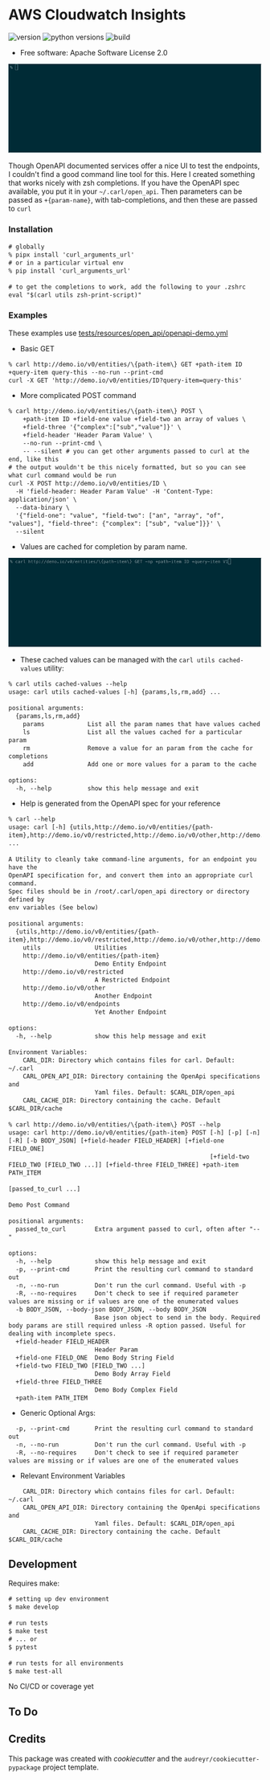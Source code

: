 # AWS Cloudwatch Insights

![version](https://img.shields.io/pypi/v/curl_arguments_url)
![python versions](https://img.shields.io/pypi/pyversions/curl_arguments_url)
![build](https://img.shields.io/github/actions/workflow/status/valmikirao/curl_arguments_url/push-workflow.yml?branch=master)

* Free software: Apache Software License 2.0

![demo](https://raw.githubusercontent.com/valmikirao/curl_arguments_url/master/assets/demo.gif)

Though OpenAPI documented services offer a nice UI to test the endpoints, I couldn't find a good command line tool for
this.  Here I created something that works nicely with zsh completions.  If you have the OpenAPI spec available, you
put it in your `~/.carl/open_api`.  Then parameters can be passed as `+{param-name}`, with tab-completions, and then
these are passed to `curl`

### Installation

```shell
# globally
% pipx install 'curl_arguments_url'
# or in a particular virtual env
% pip install 'curl_arguments_url'

# to get the completions to work, add the following to your .zshrc
eval "$(carl utils zsh-print-script)"
```

### Examples

These examples use [tests/resources/open_api/openapi-demo.yml](tests/resources/open_api/openapi-demo.yml)

* Basic GET

```shell
% carl http://demo.io/v0/entities/\{path-item\} GET +path-item ID +query-item query-this --no-run --print-cmd
curl -X GET 'http://demo.io/v0/entities/ID?query-item=query-this'
```

* More complicated POST command

```shell
% carl http://demo.io/v0/entities/\{path-item\} POST \
    +path-item ID +field-one value +field-two an array of values \
    +field-three '{"complex":["sub","value"]}' \
    +field-header 'Header Param Value' \
    --no-run --print-cmd \
    -- --silent # you can get other arguments passed to curl at the end, like this
# the output wouldn't be this nicely formatted, but so you can see what curl command would be run
curl -X POST http://demo.io/v0/entities/ID \
  -H 'field-header: Header Param Value' -H 'Content-Type: application/json' \
  --data-binary \
  '{"field-one": "value", "field-two": ["an", "array", "of", "values"], "field-three": {"complex": ["sub", "value"]}}' \
  --silent
 ```

* Values are cached for completion by param name.

![demo](https://raw.githubusercontent.com/valmikirao/curl_arguments_url/master/assets/demo-value-completions.gif)

* These cached values can be managed with the `carl utils cached-values` utility:

```shell
% carl utils cached-values --help
usage: carl utils cached-values [-h] {params,ls,rm,add} ...

positional arguments:
  {params,ls,rm,add}
    params            List all the param names that have values cached
    ls                List all the values cached for a particular param
    rm                Remove a value for an param from the cache for completions
    add               Add one or more values for a param to the cache

options:
  -h, --help          show this help message and exit
```

* Help is generated from the OpenAPI spec for your reference

```text
% carl --help
usage: carl [-h] {utils,http://demo.io/v0/entities/{path-item},http://demo.io/v0/restricted,http://demo.io/v0/other,http://demo.io/v0/endpoints} ...

A Utility to cleanly take command-line arguments, for an endpoint you have the
OpenAPI specification for, and convert them into an appropriate curl command.
Spec files should be in /root/.carl/open_api directory or directory defined by
env variables (See below)

positional arguments:
  {utils,http://demo.io/v0/entities/{path-item},http://demo.io/v0/restricted,http://demo.io/v0/other,http://demo.io/v0/endpoints}
    utils               Utilities
    http://demo.io/v0/entities/{path-item}
                        Demo Entity Endpoint
    http://demo.io/v0/restricted
                        A Restricted Endpoint
    http://demo.io/v0/other
                        Another Endpoint
    http://demo.io/v0/endpoints
                        Yet Another Endpoint

options:
  -h, --help            show this help message and exit

Environment Variables:
    CARL_DIR: Directory which contains files for carl. Default: ~/.carl
    CARL_OPEN_API_DIR: Directory containing the OpenApi specifications and
                        Yaml files. Default: $CARL_DIR/open_api
    CARL_CACHE_DIR: Directory containing the cache. Default $CARL_DIR/cache

% carl http://demo.io/v0/entities/\{path-item\} POST --help
usage: carl http://demo.io/v0/entities/{path-item} POST [-h] [-p] [-n] [-R] [-b BODY_JSON] [+field-header FIELD_HEADER] [+field-one FIELD_ONE]
                                                        [+field-two FIELD_TWO [FIELD_TWO ...]] [+field-three FIELD_THREE] +path-item PATH_ITEM
                                                        [passed_to_curl ...]

Demo Post Command

positional arguments:
  passed_to_curl        Extra argument passed to curl, often after "--"

options:
  -h, --help            show this help message and exit
  -p, --print-cmd       Print the resulting curl command to standard out
  -n, --no-run          Don't run the curl command. Useful with -p
  -R, --no-requires     Don't check to see if required parameter values are missing or if values are one of the enumerated values
  -b BODY_JSON, --body-json BODY_JSON, --body BODY_JSON
                        Base json object to send in the body. Required body params are still required unless -R option passed. Useful for dealing with incomplete specs.
  +field-header FIELD_HEADER
                        Header Param
  +field-one FIELD_ONE  Demo Body String Field
  +field-two FIELD_TWO [FIELD_TWO ...]
                        Demo Body Array Field
  +field-three FIELD_THREE
                        Demo Body Complex Field
  +path-item PATH_ITEM
```

* Generic Optional Args:

```text
  -p, --print-cmd       Print the resulting curl command to standard out
  -n, --no-run          Don't run the curl command. Useful with -p
  -R, --no-requires     Don't check to see if required parameter values are missing or if values are one of the enumerated values
```

* Relevant Environment Variables

```text
    CARL_DIR: Directory which contains files for carl. Default: ~/.carl
    CARL_OPEN_API_DIR: Directory containing the OpenApi specifications and
                        Yaml files. Default: $CARL_DIR/open_api
    CARL_CACHE_DIR: Directory containing the cache. Default $CARL_DIR/cache
```


## Development

Requires make:

```shell
# setting up dev environment
$ make develop

# run tests
$ make test
# ... or
$ pytest

# run tests for all environments
$ make test-all

```

No CI/CD or coverage yet

## To Do

## Credits

This package was created with _cookiecutter_ and the `audreyr/cookiecutter-pypackage` project template.
